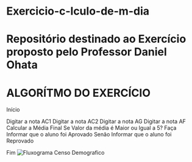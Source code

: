 # Exercicio-c-lculo-de-m-dia

# Repositório destinado ao Exercício proposto pelo Professor Daniel Ohata

# ALGORÍTMO DO EXERCÍCIO

Início

Digitar a nota AC1 
Digitar a  nota AC2
Digitar a nota AG 
Digitar a nota AF
Calcular a Média Final 
Se Valor da média é Maior ou Igual a 5? Faça 
Informar que o aluno foi Aprovado Senão Informar que o aluno foi Reprovado 

Fim
![Fluxograma Censo Demografico](https://user-images.githubusercontent.com/106120953/169918436-9d31e0b7-d45d-4b66-ad7c-32363e4fe57d.jpg)

